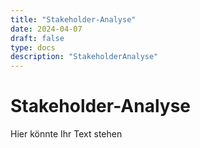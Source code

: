 ```yaml
---
title: "Stakeholder-Analyse"
date: 2024-04-07
draft: false
type: docs
description: "StakeholderAnalyse"
---
```


# Stakeholder-Analyse

Hier könnte Ihr Text stehen